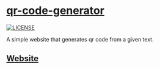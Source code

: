 # [qr-code-generator](https://github.com/viduxsh/qr-code-generator)

[![LICENSE](https://img.shields.io/badge/license-MIT-lightgrey.svg)](https://github.com/viduxsh/qr-code-generator/blob/main/LICENSE)

 A simple website that generates qr code from a given text.

## [Website](https://viduxsh.github.io/qr-code-generator/)